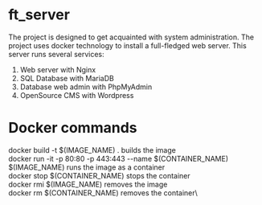 # ft_server
The project is designed to get acquainted with system administration. The project uses docker technology to install a full-fledged web server. This server runs several services:
1. Web server with Nginx
2. SQL Database with MariaDB
3. Database web admin with PhpMyAdmin
4. OpenSource CMS with Wordpress

# Docker commands

docker build -t $(IMAGE_NAME) . builds the image\
docker run -it -p 80:80 -p 443:443 --name $(CONTAINER_NAME) $(IMAGE_NAME) runs the image as a container\
docker stop $(CONTAINER_NAME) stops the container\
docker rmi $(IMAGE_NAME) removes the image\
docker rm $(CONTAINER_NAME) removes the container\
